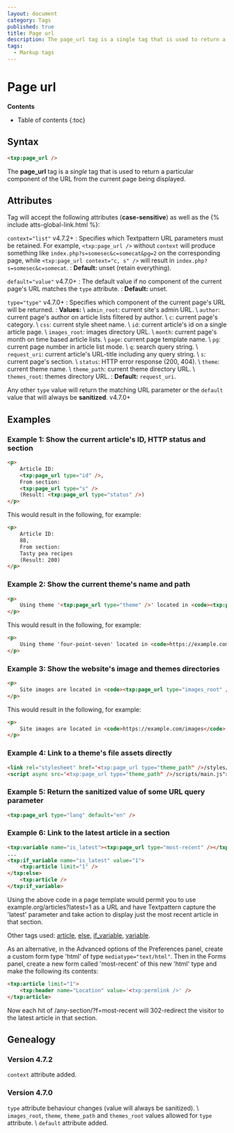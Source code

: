 ```yaml
---
layout: document
category: Tags
published: true
title: Page url
description: The page_url tag is a single tag that is used to return a particular component of the URL from the current page being displayed.
tags:
  - Markup tags
---
```


# Page url

**Contents**

* Table of contents
{:toc}

## Syntax

~~~ html
<txp:page_url />
~~~

The **page_url** tag is a *single* tag that is used to return a particular component of the URL from the current page being displayed.

## Attributes

Tag will accept the following attributes (**case-sensitive**) as well as the {% include atts-global-link.html %}:

`context="list"` <span class="footnote warning">v4.7.2+</span>
: Specifies which Textpattern URL parameters must be retained. For example, `<txp:page_url />` without `context` will produce something like `index.php?s=somesec&c=somecat&pg=2` on the corresponding page, while `<txp:page_url context="c, s" />` will result in `index.php?s=somesec&c=somecat`.
: **Default:** unset (retain everything).

`default="value"` <span class="footnote warning">v4.7.0+</span>
: The default value if no component of the current page's URL matches the `type` attribute.
: **Default:** unset.

`type="type"` <span class="footnote warning">v4.7.0+</span>
: Specifies which component of the current page's URL will be returned.
: **Values:** \\
`admin_root`: current site's admin URL. \\
`author`: current page's author on article lists filtered by author. \\
`c`: current page's category. \\
`css`: current style sheet name. \\
`id`: current article's id on a single article page. \\
`images_root`: images directory URL. \\
`month`: current page's month on time based article lists. \\
`page`: current page template name. \\
`pg`: current page number in article list mode. \\
`q`: search query string. \\
`request_uri`: current article's URL-title including any query string. \\
`s`: current page's section. \\
`status`: HTTP error response (200, 404). \\
`theme`: current theme name. \\
`theme_path`: current theme directory URL. \\
`themes_root`: themes directory URL.
: **Default:** `request_uri`.

Any other `type` value will return the matching URL parameter or the `default` value that will always be **sanitized**. <span class="footnote warning">v4.7.0+</span>

## Examples

### Example 1: Show the current article's ID, HTTP status and section

~~~ html
<p>
    Article ID:
    <txp:page_url type="id" />,
    From section:
    <txp:page_url type="s" />
    (Result: <txp:page_url type="status" />)
</p>
~~~

This would result in the following, for example:

~~~ html
<p>
    Article ID:
    88,
    From section:
    Tasty pea recipes
    (Result: 200)
</p>
~~~

### Example 2: Show the current theme's name and path

~~~ html
<p>
    Using theme '<txp:page_url type="theme" />' located in <code><txp:page_url type="theme_path" /></code>
</p>
~~~

This would result in the following, for example:

~~~ html
<p>
    Using theme 'four-point-seven' located in <code>https://example.com/themes/four-point-seven</code>
</p>
~~~

### Example 3: Show the website's image and themes directories

~~~ html
<p>
    Site images are located in <code><txp:page_url type="images_root" /></code> and themes are located in <code><txp:page_url type="themes_root" /></code>.
</p>
~~~

This would result in the following, for example:

~~~ html
<p>
    Site images are located in <code>https://example.com/images</code> and themes are located in <code>https://example.com/themes/</code>.
</p>
~~~

### Example 4: Link to a theme's file assets directly

~~~ html
<link rel="stylesheet" href="<txp:page_url type="theme_path" />/styles/default.css">
<script async src="<txp:page_url type="theme_path" />/scripts/main.js"></script>
~~~

### Example 5: Return the sanitized value of some URL query parameter

~~~ html
<txp:page_url type="lang" default="en" />
~~~

### Example 6: Link to the latest article in a section

~~~ html
<txp:variable name="is_latest"><txp:page_url type="most-recent" /></txp:variable>
...
<txp:if_variable name="is_latest" value="1">
    <txp:article limit="1" />
</txp:else>
    <txp:article />
</txp:if_variable>
~~~

Using the above code in a page template would permit you to use example.org/articles?latest=1 as a URL and have Textpattern capture the 'latest' parameter and take action to display just the most recent article in that section.

Other tags used: [article](/tags/article), [else](/tags/else), [if_variable](/tags/if_variable), [variable](/tags/variable).

As an alternative, in the Advanced options of the Preferences panel, create a custom form type 'html' of type `mediatype="text/html"`. Then in the Forms panel, create a new form called 'most-recent' of this new 'html' type and make the following its contents:

``` html
<txp:article limit="1">
    <txp:header name="Location" value='<txp:permlink />' />
</txp:article>
```

Now each hit of /any-section/?f=most-recent will 302-redirect the visitor to the latest article in that section.

## Genealogy

### Version 4.7.2

`context` attribute added.

### Version 4.7.0

`type` attribute behaviour changes (value will always be sanitized). \\
`images_root`, `theme`, `theme_path` and `themes_root` values allowed for `type` attribute. \\
`default` attribute added.
